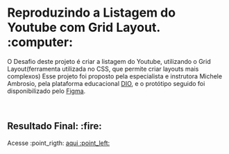 <h1>Reproduzindo a Listagem do Youtube com Grid Layout. :computer: </h1>
<p>
  O Desafio deste projeto é criar a listagem do Youtube, utilizando o Grid Layout(ferramenta utilizada no CSS, que permite criar layouts mais complexos)
  Esse projeto foi proposto pela especialista e instrutora Michele Ambrosio, pela plataforma educacional <a href="https://www.dio.me/">DIO</a>, e o protótipo seguido foi disponibilizado pelo <a href="https://www.figma.com/design/KknwioExyqKD3D2eSVFrcW/Desafio-Grid---DIO?node-id=0-1&p=f&t=zX4driBiy9vuwsm3-0">Figma</a>.
</p>
<br>
<h2>Resultado Final: :fire: </h2>
<p>Acesse :point_rigth: <a href="http://127.0.0.1:5500/index.html">aqui :point_left: </p>



          
          
          
                        

                    
          
            
          

